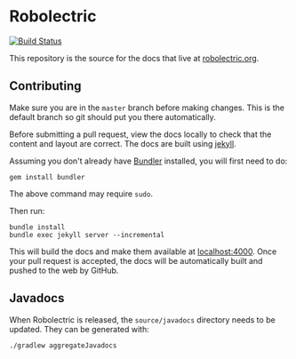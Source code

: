 # Robolectric

[![Build Status](https://secure.travis-ci.org/robolectric/robolectric.github.io.png?branch=master)](http://travis-ci.org/robolectric/robolectric.github.io)

This repository is the source for the docs that live at [robolectric.org](http://robolectric.org).

## Contributing

Make sure you are in the `master` branch before making changes. This is the default branch so git should put you there automatically.

Before submitting a pull request, view the docs locally to check that the content and layout are correct. The docs are built using [jekyll](https://jekyllrb.com/).

Assuming you don't already have [Bundler](http://bundler.io/) installed, you will first need to do:

    gem install bundler
    
The above command may require `sudo`.

Then run:

    bundle install
    bundle exec jekyll server --incremental
  
This will build the docs and make them available at [localhost:4000](http://localhost:4000). Once
your pull request is accepted, the docs will be automatically built and pushed to the web by GitHub.

## Javadocs

When Robolectric is released, the `source/javadocs` directory needs to be updated. They can be generated with:

    ./gradlew aggregateJavadocs
